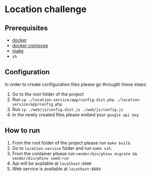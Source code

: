 # Location challenge

## Prerequisites

- [docker](https://www.docker.com/)
- [docker-compose](https://docs.docker.com/compose/)
- [make](https://www.gnu.org/software/make/)
- `sh`

## Configuration
In order to create configuration files please go througth these steps:
1. Go to the root folder of the project
2. Run `cp ./location-service/app/config.dist.php ./location-service/app/config.php`
3. Run `cp ./web/js/config.dist.js ./web/js/config.js`
4. In the newly created files please embed your `google api key`

## How to run

1. From the root folder of the project please run `make build`.
2. Go to `location-service` folder and run 
   `make ssh`.
3. From the container please run `vendor/bin/phinx migrate && vendor/bin/phinx seed:run`
4. Api will be available at `localhost:8080`
5.  Web service is available at `locathost:8889`
